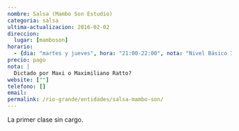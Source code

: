 ```yaml
---
nombre: Salsa (Mambo Son Estudio)
categoria: salsa
ultima-actualizacion: 2016-02-02
direccion: 
  lugar: [mamboson]
horario: 
  - {dia: "martes y jueves", hora: "21:00-22:00", nota: "Nivel Básico Inicial" }
precio: pago
nota: | 
  Dictado por Maxi o Maximiliano Ratto?
website: [""]
telefono: []
email: 
permalink: /rio-grande/entidades/salsa-mambo-son/
---
```


La primer clase sin cargo.